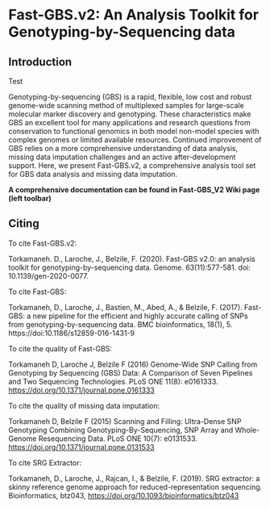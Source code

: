 # **Fast-GBS.v2: An Analysis Toolkit for Genotyping-by-Sequencing data**



## Introduction

Test

Genotyping-by-sequencing (GBS) is a rapid, flexible, low cost and robust genome-wide scanning method of multiplexed samples for large-scale molecular marker discovery and genotyping. These characteristics make GBS an excellent tool for many applications and research questions from conservation to functional genomics in both model non-model species with complex genomes or limited available resources. Continued improvement of GBS relies on a more comprehensive understanding of data analysis, missing data imputation challenges and an active after-development support. Here, we present Fast-GBS.v2, a comprehensive analysis tool set for GBS data analysis and missing data imputation. 


**A comprehensive documentation can be found in Fast-GBS_V2 Wiki page (left toolbar)**



## Citing

To cite Fast-GBS.v2: 

Torkamaneh. D., Laroche, J., Belzile, F. (2020). Fast-GBS v2.0: an analysis toolkit for genotyping-by-sequencing data. Genome. 63(11):577-581. doi: 10.1139/gen-2020-0077.

To cite Fast-GBS: 

Torkamaneh, D., Laroche, J., Bastien, M., Abed, A., & Belzile, F. (2017). Fast-GBS: a new pipeline for the efficient and highly accurate calling of SNPs from genotyping-by-sequencing data. BMC bioinformatics, 18(1), 5. https://doi:10.1186/s12859-016-1431-9

To cite the quality of Fast-GBS: 

Torkamaneh D, Laroche J, Belzile F (2016) Genome-Wide SNP Calling from Genotyping by Sequencing (GBS) Data: A Comparison of Seven Pipelines and Two Sequencing Technologies. PLoS ONE 11(8): e0161333. https://doi.org/10.1371/journal.pone.0161333

To cite the quality of missing data imputation: 

Torkamaneh D, Belzile F (2015) Scanning and Filling: Ultra-Dense SNP Genotyping Combining Genotyping-By-Sequencing, SNP Array and Whole-Genome Resequencing Data. PLoS ONE 10(7): e0131533. https://doi.org/10.1371/journal.pone.0131533

To cite SRG Extractor: 

Torkamaneh, D., Laroche, J., Rajcan, I., & Belzile, F. (2019). SRG extractor: a skinny reference genome approach for reduced-representation sequencing. Bioinformatics, btz043, https://doi.org/10.1093/bioinformatics/btz043